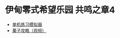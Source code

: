 # 伊甸零式希望乐园 共鸣之章4

* [单机练习模拟器](https://bbs.nga.cn/read.php?tid=22936530)
* [菓子攻略（视频）](https://www.bilibili.com/video/av626471871/)
